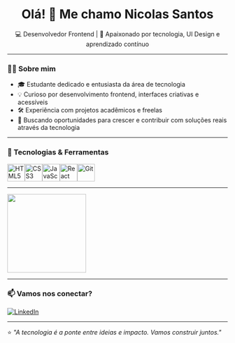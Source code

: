 <h1 align="center">Olá! 👋 Me chamo Nicolas Santos</h1>
<p align="center">💻 Desenvolvedor Frontend | 🚀 Apaixonado por tecnologia, UI Design e aprendizado contínuo</p>

---

### 👨‍💻 Sobre mim

- 🎓 Estudante dedicado e entusiasta da área de tecnologia
- 💡 Curioso por desenvolvimento frontend, interfaces criativas e acessíveis
- 🛠️ Experiência com projetos acadêmicos e freelas
- 🎯 Buscando oportunidades para crescer e contribuir com soluções reais através da tecnologia

---

### 🚀 Tecnologias & Ferramentas

<div style="display: flex; flex-wrap: wrap;">
  <img src="https://cdn.jsdelivr.net/gh/devicons/devicon/icons/html5/html5-original.svg" height="40" alt="HTML5"/>
  <img src="https://cdn.jsdelivr.net/gh/devicons/devicon/icons/css3/css3-original.svg" height="40" alt="CSS3"/>
  <img src="https://cdn.jsdelivr.net/gh/devicons/devicon/icons/javascript/javascript-original.svg" height="40" alt="JavaScript"/>
  <img src="https://cdn.jsdelivr.net/gh/devicons/devicon/icons/react/react-original.svg" height="40" alt="React"/>
  <img src="https://cdn.jsdelivr.net/gh/devicons/devicon/icons/git/git-original.svg" height="40" alt="Git"/>
</div>

---

<div>
    <img height="180em" src="https://github-readme-stats.vercel.app/api/top-langs/?username=NicolasSantos04&layout=compact&langs_count=16&theme=dracula"/>
  </a>
</div>

---

### 📫 Vamos nos conectar?

[![LinkedIn](https://img.shields.io/badge/-LinkedIn-0A66C2?style=for-the-badge&logo=linkedin&logoColor=white)](https://www.linkedin.com/in/nícolas-santos/)


---

⭐️ _"A tecnologia é a ponte entre ideias e impacto. Vamos construir juntos."_  
